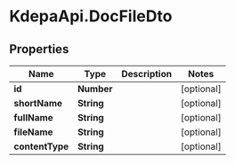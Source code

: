 # KdepaApi.DocFileDto

## Properties

Name | Type | Description | Notes
------------ | ------------- | ------------- | -------------
**id** | **Number** |  | [optional] 
**shortName** | **String** |  | [optional] 
**fullName** | **String** |  | [optional] 
**fileName** | **String** |  | [optional] 
**contentType** | **String** |  | [optional] 


